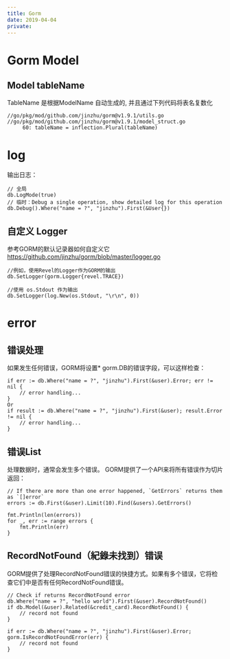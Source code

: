 ```yaml
---
title: Gorm
date: 2019-04-04
private:
---
```

# Gorm Model
## Model tableName
TableName 是根据ModelName 自动生成的, 并且通过下列代码将表名复数化

    //go/pkg/mod/github.com/jinzhu/gorm@v1.9.1/utils.go
    //go/pkg/mod/github.com/jinzhu/gorm@v1.9.1/model_struct.go
         60: tableName = inflection.Plural(tableName)

# log
输出日志：

    // 全局
    db.LogMode(true)
    // 临时：Debug a single operation, show detailed log for this operation
    db.Debug().Where("name = ?", "jinzhu").First(&User{})

## 自定义 Logger
参考GORM的默认记录器如何自定义它 https://github.com/jinzhu/gorm/blob/master/logger.go

    //例如，使用Revel的Logger作为GORM的输出
    db.SetLogger(gorm.Logger{revel.TRACE})

    //使用 os.Stdout 作为输出
    db.SetLogger(log.New(os.Stdout, "\r\n", 0))

# error

## 错误处理
如果发生任何错误，GORM将设置* gorm.DB的错误字段，可以这样检查：

    if err := db.Where("name = ?", "jinzhu").First(&user).Error; err != nil {
        // error handling...
    }
    Or
    if result := db.Where("name = ?", "jinzhu").First(&user); result.Error != nil {
        // error handling...
    }

## 错误List
处理数据时，通常会发生多个错误。 GORM提供了一个API来将所有错误作为切片返回：

    // If there are more than one error happened, `GetErrors` returns them as `[]error`
    errors := db.First(&user).Limit(10).Find(&users).GetErrors()

    fmt.Println(len(errors))
    for _, err := range errors {
        fmt.Println(err)
    }

## RecordNotFound（紀錄未找到）错误
GORM提供了处理RecordNotFound错误的快捷方式。如果有多个错误，它将检查它们中是否有任何RecordNotFound错误。

    // Check if returns RecordNotFound error
    db.Where("name = ?", "hello world").First(&user).RecordNotFound()
    if db.Model(&user).Related(&credit_card).RecordNotFound() {
        // record not found
    }

    if err := db.Where("name = ?", "jinzhu").First(&user).Error; gorm.IsRecordNotFoundError(err) {
        // record not found
    }
